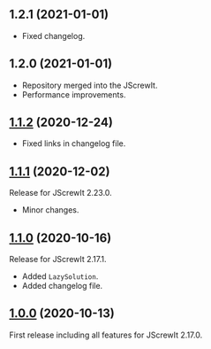 <a name="1.2.1"></a>
## 1.2.1 (2021-01-01)

* Fixed changelog.

<a name="1.2.0"></a>
## 1.2.0 (2021-01-01)

* Repository merged into the JScrewIt.
* Performance improvements.

<a name="1.1.2"></a>
## [1.1.2](https://github.com/fasttime/novem/releases/tag/1.1.2) (2020-12-24)

* Fixed links in changelog file.

<a name="1.1.1"></a>
## [1.1.1](https://github.com/fasttime/novem/releases/tag/1.1.1) (2020-12-02)

Release for JScrewIt 2.23.0.
* Minor changes.

<a name="1.1.0"></a>
## [1.1.0](https://github.com/fasttime/novem/releases/tag/1.1.0) (2020-10-16)

Release for JScrewIt 2.17.1.
* Added `LazySolution`.
* Added changelog file.

<a name="1.0.0"></a>
## [1.0.0](https://github.com/fasttime/novem/releases/tag/1.0.0) (2020-10-13)

First release including all features for JScrewIt 2.17.0.
